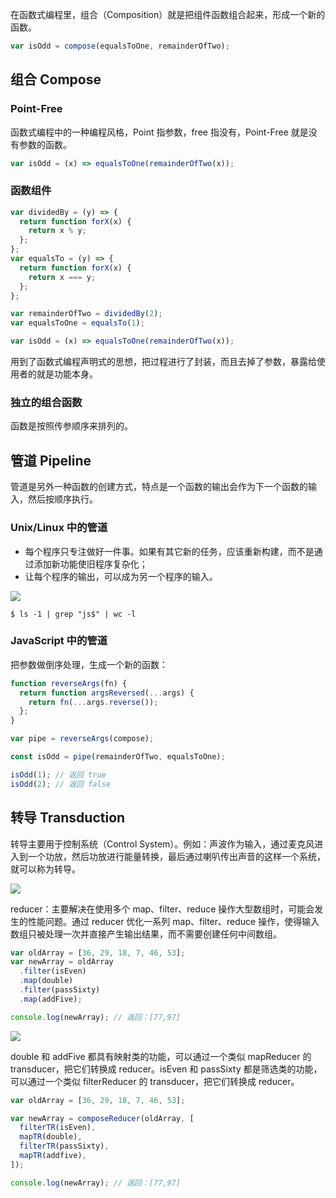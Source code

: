 在函数式编程里，组合（Composition）就是把组件函数组合起来，形成一个新的函数。

```javascript
var isOdd = compose(equalsToOne, remainderOfTwo);
```

## 组合 Compose

### Point-Free

函数式编程中的一种编程风格，Point 指参数，free 指没有，Point-Free 就是没有参数的函数。

```javascript
var isOdd = (x) => equalsToOne(remainderOfTwo(x));
```

### 函数组件

```javascript
var dividedBy = (y) => {
  return function forX(x) {
    return x % y;
  };
};
var equalsTo = (y) => {
  return function forX(x) {
    return x === y;
  };
};

var remainderOfTwo = dividedBy(2);
var equalsToOne = equalsTo(1);

var isOdd = (x) => equalsToOne(remainderOfTwo(x));
```

用到了函数式编程声明式的思想，把过程进行了封装，而且去掉了参数，暴露给使用者的就是功能本身。

### 独立的组合函数

函数是按照传参顺序来排列的。

## 管道 Pipeline

管道是另外一种函数的创建方式，特点是一个函数的输出会作为下一个函数的输入，然后按顺序执行。

### Unix/Linux 中的管道

- 每个程序只专注做好一件事。如果有其它新的任务，应该重新构建，而不是通过添加新功能使旧程序复杂化；
- 让每个程序的输出，可以成为另一个程序的输入。

![](https://blog-1252173264.cos.ap-shanghai.myqcloud.com/1664284587846-fea65a3b-69c8-447e-9ab5-403bc023857e.png)

```shell
$ ls -1 | grep "js$" | wc -l
```

### JavaScript 中的管道

把参数做倒序处理，生成一个新的函数：

```javascript
function reverseArgs(fn) {
  return function argsReversed(...args) {
    return fn(...args.reverse());
  };
}

var pipe = reverseArgs(compose);
```

```javascript
const isOdd = pipe(remainderOfTwo, equalsToOne);

isOdd(1); // 返回 true
isOdd(2); // 返回 false
```

## 转导 Transduction

转导主要用于控制系统（Control System）。例如：声波作为输入，通过麦克风进入到一个功放，然后功放进行能量转换，最后通过喇叭传出声音的这样一个系统，就可以称为转导。

![](https://blog-1252173264.cos.ap-shanghai.myqcloud.com/1664284978960-02083559-41b6-404d-b797-9ce0c5963b29.png)

reducer：主要解决在使用多个 map、filter、reduce 操作大型数组时，可能会发生的性能问题。通过 reducer 优化一系列 map、filter、reduce 操作，使得输入数组只被处理一次并直接产生输出结果，而不需要创建任何中间数组。

```javascript
var oldArray = [36, 29, 18, 7, 46, 53];
var newArray = oldArray
  .filter(isEven)
  .map(double)
  .filter(passSixty)
  .map(addFive);

console.log(newArray); // 返回：[77,97]
```

![](https://blog-1252173264.cos.ap-shanghai.myqcloud.com/1664285316051-d8706db6-17a8-4399-9492-e15f3f8d38b7.png)

double 和 addFive 都具有映射类的功能，可以通过一个类似 mapReducer 的 transducer，把它们转换成 reducer。isEven 和 passSixty 都是筛选类的功能，可以通过一个类似 filterReducer 的 transducer，把它们转换成 reducer。

```javascript
var oldArray = [36, 29, 18, 7, 46, 53];

var newArray = composeReducer(oldArray, [
  filterTR(isEven),
  mapTR(double),
  filterTR(passSixty),
  mapTR(addfive),
]);

console.log(newArray); // 返回：[77,97]
```
